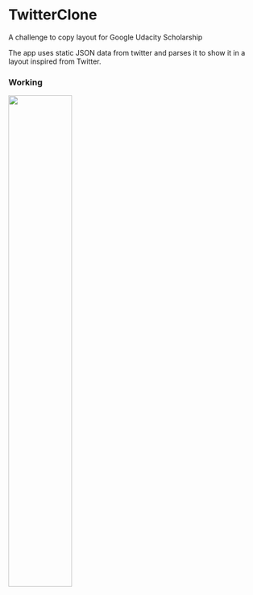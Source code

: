 # TwitterClone

A challenge to copy layout for Google Udacity Scholarship

The app uses static JSON data from twitter and parses it to show it in a layout inspired from Twitter.

### Working
<img src="gif.gif" width="50%"/>
